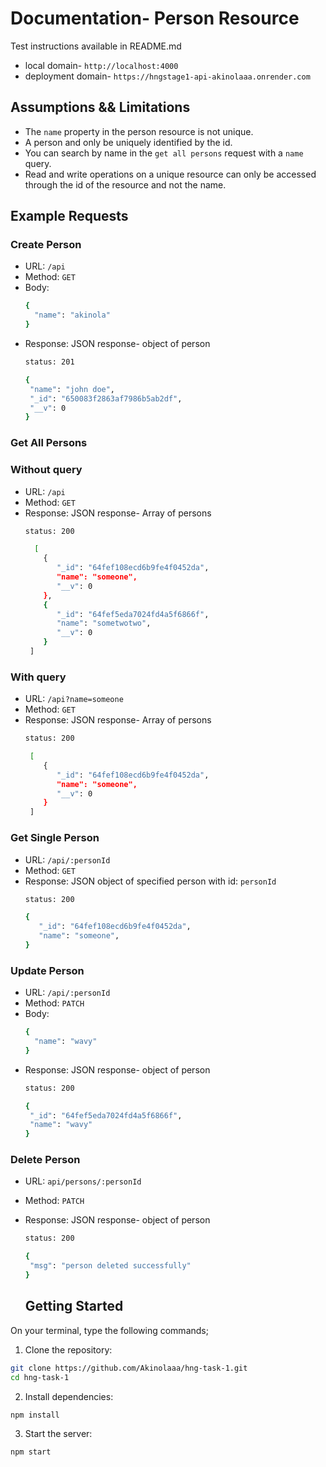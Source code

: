# Documentation- Person Resource
  Test instructions available in README.md
  * local domain- `http://localhost:4000`
  * deployment domain- `https://hngstage1-api-akinolaaa.onrender.com`

## Assumptions && Limitations
* The `name` property in the person resource is not unique.
* A person and only be uniquely identified by the id.
* You can search by name in the `get all persons` request with a `name` query.
* Read and write operations on a unique resource can only be accessed through the id of the resource and not the name.
  
## Example Requests
### Create Person
* URL: `/api`
* Method: `GET`
* Body:
  ```bash
  {
    "name": "akinola"
  }
  ```
* Response: JSON response- object of person
  ```bash 
  status: 201 
  ```
  ```bash
  {
   "name": "john doe",
   "_id": "650083f2863af7986b5ab2df",
   "__v": 0
  }
  ```
  
### Get All Persons
### Without query
* URL: `/api`
* Method: `GET`
* Response: JSON response- Array of persons
  ```bash 
  status: 200 
  ```
  ```bash
    [
      {
         "_id": "64fef108ecd6b9fe4f0452da",
         "name": "someone",
         "__v": 0
      },
      {
         "_id": "64fef5eda7024fd4a5f6866f",
         "name": "sometwotwo",
         "__v": 0
      }
   ]
  ```
### With query
* URL: `/api?name=someone`
* Method: `GET`
* Response: JSON response- Array of persons
  ```bash 
  status: 200 
  ```
  ```bash
   [
      {
         "_id": "64fef108ecd6b9fe4f0452da",
         "name": "someone",
         "__v": 0
      }
   ]
  ```
  
### Get Single Person
* URL: `/api/:personId`
* Method: `GET`
* Response: JSON object of specified person with id: `personId`
  ```bash 
  status: 200 
  ```
   ```bash
  {
      "_id": "64fef108ecd6b9fe4f0452da",
      "name": "someone",
  }
  ```


### Update Person
* URL: `/api/:personId`
* Method: `PATCH`
* Body:
  ```bash
  {
    "name": "wavy"
  }
  ```
* Response: JSON response- object of person
  ```bash 
  status: 200
  ```
  ```bash
  {
   "_id": "64fef5eda7024fd4a5f6866f",
   "name": "wavy"
  }
  ```

### Delete Person
* URL: `api/persons/:personId`
* Method: `PATCH`
* Response: JSON response- object of person
  ```bash 
  status: 200
  ```
  ```bash
  {
   "msg": "person deleted successfully"
  }
  ```

  ## Getting Started
On your terminal, type the following commands;
1. Clone the repository:

```bash
git clone https://github.com/Akinolaaa/hng-task-1.git
cd hng-task-1
```

2. Install dependencies:

```bash
npm install
```

3. Start the server:
```bash
npm start
```

